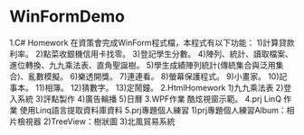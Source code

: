 # WinFormDemo
1.C# Homework
在資策會完成WinForm程式檔，本程式有以下功能：
1)計算貸款利率。
2)點菜收銀機信用卡找零。
3)登記學生分數。
4)陣列、統計、讀取檔案、進位轉換、九九乘法表、直角聖誕樹。
5)學生成績陣列統計(傳統集合與泛用集合)、亂數模擬。
6)樂透開獎。
7)連連看。
8)螢幕保護程式。
9)小畫家。
10)記事本。
11)相簿。
12)猜數字。
13)定鬧鐘。
2.HtmlHomework
1)九九乘法表
2)登入系統
3)評點製作
4)廣告輪播
5)日曆
3.WPF作業
酷炫視窗示範。
4.prj LinQ 作業
使用Linq語言提取資料庫資料
5.prj專題個人練習
1)prj專題個人練習Album：相片檢視器
2)TreeView：樹狀圖
3)北風貿易系統

